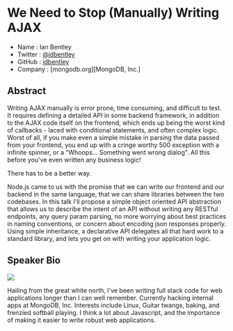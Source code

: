 # We Need to Stop (Manually) Writing AJAX

* Name     : Ian Bentley
* Twitter  : [@idbentley][]
* GitHub   : [idbentley][]
* Company  : [mongodb.org][MongoDB, Inc.]

## Abstract

Writing AJAX manually is error prone, time consuming, and difficult to test. It requires defining a
detailed API in some backend framework, in addition to the AJAX code itself on the frontend, which
ends up being the worst kind of callbacks - laced with conditional statements, and often complex logic.
Worst of all, if you make even a simple mistake in parsing the data passed from your frontend, you
end up with a cringe worthy 500 exception with a infinite spinner, or a "Whoops... Something went
wrong dialog". All this before you've even written any business logic!

There has to be a better way.

Node.js came to us with the promise that we can write our frontend and our backend in the same language,
that we can share libraries between the two codebases. In this talk I'll propose a simple object
oriented API abstraction that allows us to describe the intent of an API without writing any RESTful
endpoints, any query param parsing, no more worrying about best practices in naming conventions, or
concern about encoding json responses properly. Using simple inheritance, a declarative API delegates
all that hard work to a standard library, and lets you get on with writing your application logic.

## Speaker Bio

![](https://raw.github.com/cascadiajs/2013.cascadiajs.com/master/images/idbentley.png)

Hailing from the great white north, I've been writing full stack code for web applications longer than
I can well remember.  Currently hacking internal apps at MongoDB, Inc. Interests include Linux, Guitar
twangs, baking, and frenzied softball playing. I think a lot about Javascript, and the importance of
making it easier to write robust web applications.

[@idbentley]:http://twitter.com/idbentley
[idbentley]:http://github.com/idbentley